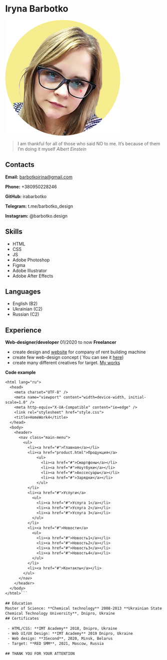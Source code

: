 # Iryna Barbotko
![photo](/photo.png) 

> I am thankful for all of those who said NO to me. It’s because of them I’m doing it myself 
> *Albert Einstein*

## Contacts

   **Email:** barbotkoirina@gmail.com
   
   **Phone:** +380950228246
   
   **GitHub:** irabarbotko
   
   **Telegram:** t.me/barbotko_design
   
   **Instagram:** @barbotko.design
   

## Skills

 - HTML
 - CSS
 - JS
 - Adobe Photoshop
 - Figma
 - Adobe Illustrator
 - Adobe After Effects

## Languages 

 - English (B2)
 - Ukrainian (C2)
 - Russian (C2)

## Experience
**Web-designer/developer** 01/2020 to now
**Freelancer**

 - create design and [website](https://budmeh.com/) for company of rent building machine  
 - create few web-design concept ( You can see it [here](https://www.behance.net/barbotko_design))
 - create many different  creatives for target. [My works](https://drive.google.com/drive/folders/1LbsBUbhAefxKzslhDoL75riyosVzxUHf?usp=sharing)
 
**Code example**
```<!DOCTYPE html>
<html lang="ru">
  <head>
    <meta charset="UTF-8" />
    <meta name="viewport" content="width=device-width, initial-scale=1.0" />
    <meta http-equiv="X-UA-Compatible" content="ie=edge" />
    <link rel="stylesheet" href="style.css">
    <title>HomeWork4</title>
  </head>
  <body>
    <header>
      <nav class="main-menu">
        <ul>
          <li><a href="#">Главная</a></li>
          <li><a href="product.html">Продукция</a>
              <ul>
                <li><a href="#">Смартфоны</a></li>
                <li><a href="#">Ноутбуки</a></li>
                <li><a href="#">Акссесуары</a></li>
                <li><a href="#">Зарядки</a></li>
              </ul>
          </li>
          <li><a href="#">Услуги</a>
            <ul>
              <li><a href="#">Услуга 1</a></li>
              <li><a href="#">Услуга 2</a></li>
              <li><a href="#">Услуга 3</a></li>
            </ul>
          </li>
          <li><a href="#">Новости</a>
            <ul>
              <li><a href="#">Новость1</a></li>
              <li><a href="#">Новость2</a></li>
              <li><a href="#">Новость3</a></li>
              <li><a href="#">Новость4</a></li>
            </ul>
          </li>
          <li><a href="#">Контакты</a></li>
        </ul>
      </nav>
    </header>
  </body>
</html>```

## Education
Master of Science: **Chemical technology** 2008-2013 **Ukrainian State Chemical Technology University**, Dnipro, Ukraine
## Certificates

 - HTML/CSS: **IMT Academy** 2018, Dnipro, Ukraine
 - Web UI/UX Design: **IMT Academy** 2019 Dnipro, Ukraine 
 - Web design: **3Second**, 2020, Minsk, Belarus 
 - Target: **RED SMM**, 2021, Moscow, Russia

## THANK YOU FOR YOUR ATTENTION
